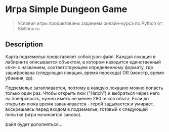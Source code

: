 Игра Simple Dungeon Game
=============================

> Условия игры продиктованы заданием онлайн-курса по Python от Skillbox.ru

Description
------------

Карта подземелья представляет собой json-файл. Каждая локация в лабиринте описывается объектом, 
в котором находится единственный ключ с названием, 
соответствующем определенному формату, где зашифрована (следующая локация, время перехода) OR (монстр, время убиения, xp).

Подземелье затапливается, поэтому в каждую локацию можно попасть только один раз.
Чтобы открыть люк ("Hatch") и выбраться через него на поверхность, нужно иметь не менее 280 очков опыта.
Если до открытия люка время заканчивается - герой задыхается и умирает, воскрешаясь перед входом в подземелье,
готовый к следующей попытке (игра начинается заново).

файл будет дополняться...
